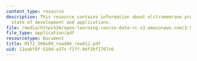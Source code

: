 ```yaml
---
content_type: resource
description: This resource contains information about elctromemrane processes,their
  state of development and applications.
file: /media/https%3A/open-learning-course-data-rc.s3.amazonaws.com/2-500-desalination-and-water-purification-spring-2009/11eabf8f519da37cf1ff94f3bf1767c6_MIT2_500s09_read06_read12.pdf
file_type: application/pdf
resourcetype: Document
title: MIT2_500s09_read06_read12.pdf
uid: 11eabf8f-519d-a37c-f1ff-94f3bf1767c6
---
```

